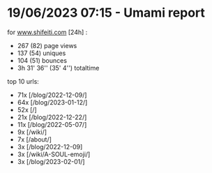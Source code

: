 # 19/06/2023 07:15 - Umami report
for www.shifeiti.com [24h] :

 - 267 (82) page views
 - 137 (54) uniques
 - 104 (51) bounces
 - 3h 31' 36'' (35' 4'') totaltime


top 10 urls:
 - 71x [/blog/2022-12-09/]
 - 64x [/blog/2023-01-12/]
 - 52x [/]
 - 21x [/blog/2022-12-22/]
 - 11x [/blog/2022-05-07/]
 - 9x [/wiki/]
 - 7x [/about/]
 - 3x [/blog/2022-12-09]
 - 3x [/wiki/A-SOUL-emoji/]
 - 3x [/blog/2023-02-01/]


